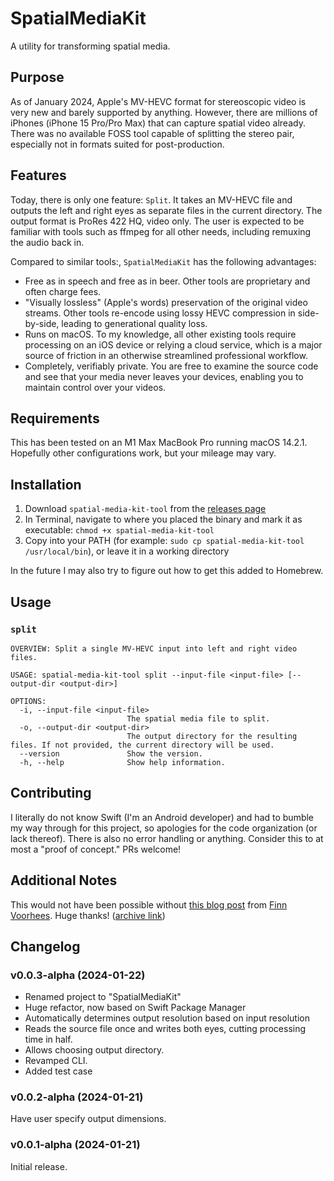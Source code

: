 # SpatialMediaKit

A utility for transforming spatial media.

## Purpose

As of January 2024, Apple's MV-HEVC format for stereoscopic video is very new and barely supported by anything. However, there are millions of iPhones (iPhone 15 Pro/Pro Max) that can capture spatial video already. There was no available FOSS tool capable of splitting the stereo pair, especially not in formats suited for post-production.

## Features

Today, there is only one feature: `Split`. It takes an MV-HEVC file and outputs the left and right eyes as separate files in the current directory. The output format is ProRes 422 HQ, video only. The user is expected to be familiar with tools such as ffmpeg for all other needs, including remuxing the audio back in.

Compared to similar tools:, `SpatialMediaKit` has the following advantages:

- Free as in speech and free as in beer. Other tools are proprietary and often charge fees.
- "Visually lossless" (Apple's words) preservation of the original video streams. Other tools re-encode using lossy HEVC compression in side-by-side, leading to generational quality loss.
- Runs on macOS. To my knowledge, all other existing tools require processing on an iOS device or relying a cloud service, which is a major source of friction in an otherwise streamlined professional workflow.
- Completely, verifiably private. You are free to examine the source code and see that your media never leaves your devices, enabling you to maintain control over your videos.

## Requirements

This has been tested on an M1 Max MacBook Pro running macOS 14.2.1. Hopefully other configurations work, but your mileage may vary.

## Installation

1. Download `spatial-media-kit-tool` from the [releases page](https://github.com/sturmen/SpatialMediaKit/releases)
2. In Terminal, navigate to where you placed the binary and mark it as executable: `chmod +x spatial-media-kit-tool`
3. Copy into your PATH (for example: `sudo cp spatial-media-kit-tool /usr/local/bin`), or leave it in a working directory

In the future I may also try to figure out how to get this added to Homebrew.

## Usage

### `split`

```text
OVERVIEW: Split a single MV-HEVC input into left and right video files.

USAGE: spatial-media-kit-tool split --input-file <input-file> [--output-dir <output-dir>]

OPTIONS:
  -i, --input-file <input-file>
                          The spatial media file to split.
  -o, --output-dir <output-dir>
                          The output directory for the resulting files. If not provided, the current directory will be used.
  --version               Show the version.
  -h, --help              Show help information.
```

## Contributing

I literally do not know Swift (I'm an Android developer) and had to bumble my way through for this project, so apologies for the code organization (or lack thereof). There is also no error handling or anything. Consider this to at most a "proof of concept." PRs welcome!

## Additional Notes

This would not have been possible without [this blog post](https://www.finnvoorhees.com/words/reading-and-writing-spatial-video-with-avfoundation) from [Finn Voorhees](https://github.com/finnvoor). Huge thanks! ([archive link](https://web.archive.org/web/20240117091738/https://www.finnvoorhees.com/words/reading-and-writing-spatial-video-with-avfoundation))

## Changelog

### v0.0.3-alpha (2024-01-22)

- Renamed project to "SpatialMediaKit"
- Huge refactor, now based on Swift Package Manager
- Automatically determines output resolution based on input resolution
- Reads the source file once and writes both eyes, cutting processing time in half.
- Allows choosing output directory.
- Revamped CLI.
- Added test case

### v0.0.2-alpha (2024-01-21)

Have user specify output dimensions.

### v0.0.1-alpha (2024-01-21)

Initial release.
